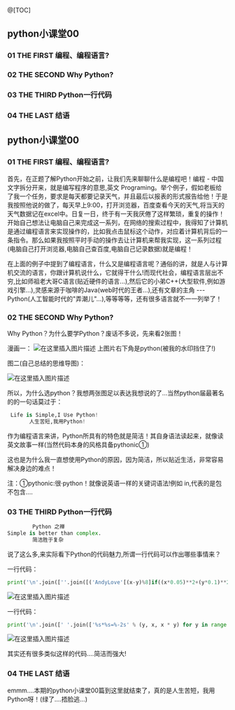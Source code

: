 @[TOC]

##  python小课堂00
### 01 THE FIRST 编程、编程语言?
### 02 THE SECOND Why Python?
### 03 THE THIRD Python一行代码
### 04 THE LAST 结语

##  python小课堂00


### 01 THE FIRST 编程、编程语言?



首先，在正题了解Python开始之前，让我们先来聊聊什么是编程吧！编程 - 中国文字拆分开来，就是编写程序的意思,英文 Programing。举个例子，假如老板给了我一个任务，要求是每天都要记录天气，并且最后以报表的形式报告给他！于是我按照他说的做了，每天早上9:00，打开浏览器，百度查看今天的天气,将当天的天气数据记在excel中。日复一日，终于有一天我厌倦了这样繁琐，重复的操作！开始自己想法让电脑自己来完成这一系列，在网络的搜索过程中，我得知了计算机是通过编程语言来实现操作的，比如我点击鼠标这个动作，对应着计算机背后的一条指令。那么如果我按照平时手动的操作去让计算机来帮我实现，这一系列过程(电脑自己打开浏览器,电脑自己查百度,电脑自己记录数据)就是编程！

在上面的例子中提到了编程语言，什么又是编程语言呢？通俗的讲，就是人与计算机交流的语言，你跟计算机说什么，它就得干什么!而现代社会，编程语言层出不穷,比如师祖老大哥C语言(贴近硬件的语言...),然后它的小弟C++(大型软件,例如游戏引擎...),灵感来源于咖啡的Java(web时代的王者...),还有文章的主角 --- Python(人工智能时代的"弄潮儿"...),等等等等，还有很多语言就不一一列举了！





### 02 THE SECOND Why Python?

Why Python？为什么要学Python？废话不多说，先来看2张图！

漫画一：
![在这里插入图片描述](https://img-blog.csdnimg.cn/20181104162700177.png?x-oss-process=image/watermark,type_ZmFuZ3poZW5naGVpdGk,shadow_10,text_aHR0cHM6Ly9ibG9nLmNzZG4ubmV0L3M3NDA1NTY0NzI=,size_16,color_FFFFFF,t_70)
上图片右下角是python(被我的水印挡住了!)





图二(自己总结的思维导图)：

![在这里插入图片描述](https://img-blog.csdnimg.cn/20181104162711593.png?x-oss-process=image/watermark,type_ZmFuZ3poZW5naGVpdGk,shadow_10,text_aHR0cHM6Ly9ibG9nLmNzZG4ubmV0L3M3NDA1NTY0NzI=,size_16,color_FFFFFF,t_70)

所以，为什么选python？我想两张图足以表达我想说的了...当然python届最著名的的一句话莫过于：
```python
 Life is Simple,I Use Python!
       人生苦短,我用Python!
```

作为编程语言来讲，Python所具有的特色就是简洁！其自身语法读起来，就像读英文故事一样(当然代码本身的风格具备pythonic①)

这也是为什么我一直想使用Python的原因，因为简洁，所以贴近生活，非常容易解决身边的难点！



注：①pythonic:很·python！就像说英语一样的关键词语法!例如 in,代表的是包不包含....



### 03 THE THIRD Python一行代码


```python
        Python 之禅
Simple is better than complex.
        简洁胜于复杂
```

说了这么多,来实际看下Python的代码魅力,所谓一行代码可以作出哪些事情来？



一行代码：
```python
print('\n'.join([''.join([('AndyLove'[(x-y)%8]if((x*0.05)**2+(y*0.1)**2-1)**3-(x*0.05)**2*(y*0.1)**3<=0 else' ')for x in range(-30,30)])for y in range(15,-15,-1)]))
```
![在这里插入图片描述](https://img-blog.csdnimg.cn/20181104162825207.png?x-oss-process=image/watermark,type_ZmFuZ3poZW5naGVpdGk,shadow_10,text_aHR0cHM6Ly9ibG9nLmNzZG4ubmV0L3M3NDA1NTY0NzI=,size_16,color_FFFFFF,t_70)




一行代码：
```python
print('\n'.join([' '.join(['%s*%s=%-2s' % (y, x, x * y) for y in range(1, x + 1)]) for x in range(1, 10)]))
```

![在这里插入图片描述](https://img-blog.csdnimg.cn/20181104162835107.png?x-oss-process=image/watermark,type_ZmFuZ3poZW5naGVpdGk,shadow_10,text_aHR0cHM6Ly9ibG9nLmNzZG4ubmV0L3M3NDA1NTY0NzI=,size_16,color_FFFFFF,t_70)



其实还有很多类似这样的代码....简洁而强大!



### 04 THE LAST 结语

emmm....本期的python小课堂00篇到这里就结束了，真的是人生苦短，我用Python呀！(绿了....捂脸逃...) 


